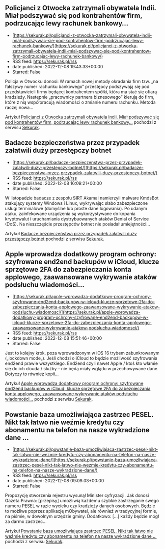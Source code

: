 ## Policjanci z Otwocka zatrzymali obywatela Indii. Miał podszywać się pod kontrahentów firm, podrzucając lewy rachunek bankowy…
 - [https://sekurak.pl/policjanci-z-otwocka-zatrzymali-obywatela-indii-mial-podszywac-sie-pod-kontrahentow-firm-podrzucajac-lewy-rachunek-bankowy/](https://sekurak.pl/policjanci-z-otwocka-zatrzymali-obywatela-indii-mial-podszywac-sie-pod-kontrahentow-firm-podrzucajac-lewy-rachunek-bankowy/)
 - RSS feed: https://sekurak.pl/rss
 - date published: 2022-12-08 19:43:33+00:00
 - Starred: False

<p>Policja w Otwocku donosi: W ramach nowej metody okradania firm tzw. „na fałszywy numer rachunku bankowego” przestępcy podszywają się pod przedstawicieli firmy będącej kontrahentem spółki, która ma stać się ofiarą kradzieży. Następnie „pracownicy partnera biznesowego” kierują do firm, które z nią współpracują wiadomości o zmianie numeru rachunku. Metoda raczej nowa...</p>
<p>Artykuł <a href="https://sekurak.pl/policjanci-z-otwocka-zatrzymali-obywatela-indii-mial-podszywac-sie-pod-kontrahentow-firm-podrzucajac-lewy-rachunek-bankowy/" rel="nofollow">Policjanci z Otwocka zatrzymali obywatela Indii. Miał podszywać się pod kontrahentów firm, podrzucając lewy rachunek bankowy&#8230;</a> pochodzi z serwisu <a href="https://sekurak.pl" rel="nofollow">Sekurak</a>.</p>

## Badacze bezpieczeństwa przez przypadek załatwili duży przestępczy botnet
 - [https://sekurak.pl/badacze-bezpieczenstwa-przez-przypadek-zalatwili-duzy-przestepczy-botnet/](https://sekurak.pl/badacze-bezpieczenstwa-przez-przypadek-zalatwili-duzy-przestepczy-botnet/)
 - RSS feed: https://sekurak.pl/rss
 - date published: 2022-12-08 16:09:21+00:00
 - Starred: False

<p>W listopadzie badacze z zespołu SIRT Akamai namierzyli malware KmdsBot atakujący systemy Windows i Linux, wykrywając słabo zabezpieczone usługi terminalowe (domyślne lub proste dane logowania). Po udanym ataku, zainfekowane urządzenia są wykorzystywane do kopania kryptowalut i uruchamiania dystrybuowanych ataków Denial of Service (DoS). Na nieszczęście przestępców botnet nie posiadał umiejętności...</p>
<p>Artykuł <a href="https://sekurak.pl/badacze-bezpieczenstwa-przez-przypadek-zalatwili-duzy-przestepczy-botnet/" rel="nofollow">Badacze bezpieczeństwa przez przypadek załatwili duży przestępczy botnet</a> pochodzi z serwisu <a href="https://sekurak.pl" rel="nofollow">Sekurak</a>.</p>

## Apple wprowadza dodatkowy program ochrony: szyfrowane end2end backupów w iCloud, klucze sprzętowe 2FA do zabezpieczania konta applowego, zaawansowane wykrywanie ataków podsłuchu wiadomości…
 - [https://sekurak.pl/apple-wprowadza-dodatkowy-program-ochrony-szyfrowane-end2end-backupow-w-icloud-klucze-sprzetowe-2fa-do-zabezpieczania-konta-applowego-zaawansowane-wykrywanie-atakow-podsluchu-wiadomosci/](https://sekurak.pl/apple-wprowadza-dodatkowy-program-ochrony-szyfrowane-end2end-backupow-w-icloud-klucze-sprzetowe-2fa-do-zabezpieczania-konta-applowego-zaawansowane-wykrywanie-atakow-podsluchu-wiadomosci/)
 - RSS feed: https://sekurak.pl/rss
 - date published: 2022-12-08 15:51:46+00:00
 - Starred: False

<p>Jest to kolejny krok, poza wprowadzonym w iOS 16 trybem zabunkrowanym (&#8222;lockdown mode&#8222;). Jeśli chodzi o iCloud to będzie możliwość szyfrowania end2end prawie wszystkiego. End2end czyli nawet Apple / ktoś kto włamie się do ich clouda / służby &#8211; nie będą miały wglądu w przechowywane dane. Dotyczy to również kopii...</p>
<p>Artykuł <a href="https://sekurak.pl/apple-wprowadza-dodatkowy-program-ochrony-szyfrowane-end2end-backupow-w-icloud-klucze-sprzetowe-2fa-do-zabezpieczania-konta-applowego-zaawansowane-wykrywanie-atakow-podsluchu-wiadomosci/" rel="nofollow">Apple wprowadza dodatkowy program ochrony: szyfrowane end2end backupów w iCloud, klucze sprzętowe 2FA do zabezpieczania konta applowego, zaawansowane wykrywanie ataków podsłuchu wiadomości&#8230;</a> pochodzi z serwisu <a href="https://sekurak.pl" rel="nofollow">Sekurak</a>.</p>

## Powstanie baza umożliwiająca zastrzec PESEL. Nikt tak łatwo nie weźmie kredytu czy abonamentu na telefon na nasze wykradzione dane …
 - [https://sekurak.pl/powstanie-baza-umozliwiajaca-zastrzec-pesel-nikt-tak-latwo-nie-wezmie-kredytu-czy-abonamentu-na-telefon-na-nasze-wykradzione-dane/](https://sekurak.pl/powstanie-baza-umozliwiajaca-zastrzec-pesel-nikt-tak-latwo-nie-wezmie-kredytu-czy-abonamentu-na-telefon-na-nasze-wykradzione-dane/)
 - RSS feed: https://sekurak.pl/rss
 - date published: 2022-12-08 09:09:03+00:00
 - Starred: False

<p>Propozycję stworzenia rejestru wysunął Minister cyfryzacji. Jak donosi Gazeta Prawna: [przepisy] umożliwią każdemu szybkie zastrzeganie swego numeru PESEL w razie wycieku czy kradzieży danych osobowych. Będzie to możliwe poprzez aplikację mObywatel, ale również w tradycyjnej formie, na piśmie, w dowolnym urzędzie gminy. Dodatkowo: [&#8230;] każdy będzie mógł za darmo zastrzec...</p>
<p>Artykuł <a href="https://sekurak.pl/powstanie-baza-umozliwiajaca-zastrzec-pesel-nikt-tak-latwo-nie-wezmie-kredytu-czy-abonamentu-na-telefon-na-nasze-wykradzione-dane/" rel="nofollow">Powstanie baza umożliwiająca zastrzec PESEL. Nikt tak łatwo nie weźmie kredytu czy abonamentu na telefon na nasze wykradzione dane &#8230;</a> pochodzi z serwisu <a href="https://sekurak.pl" rel="nofollow">Sekurak</a>.</p>
